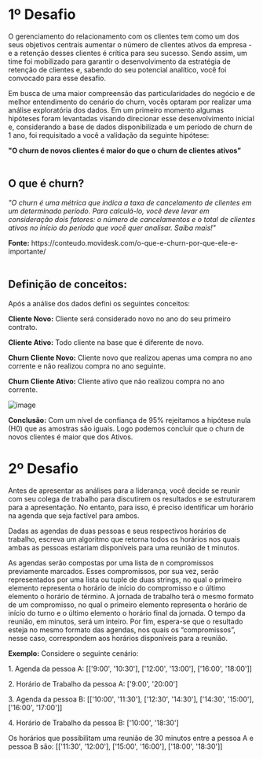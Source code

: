 # <b>1º Desafio</b> <br>
O gerenciamento do relacionamento com os clientes tem como um dos seus objetivos 
centrais aumentar o número de clientes ativos da empresa - e a retenção desses clientes é crítica 
para seu sucesso. Sendo assim, um time foi mobilizado para garantir o desenvolvimento da 
estratégia de retenção de clientes e, sabendo do seu potencial analítico, você foi convocado para 
esse desafio. 
<p>Em busca de uma maior compreensão das particularidades do negócio e de melhor 
entendimento do cenário do churn, vocês optaram por realizar uma análise exploratória dos 
dados. Em um primeiro momento algumas hipóteses foram levantadas visando direcionar esse 
desenvolvimento inicial e, considerando a base de dados disponibilizada e um período de churn
de 1 ano, foi requisitado a você a validação da seguinte hipótese: 
<p><b>"O churn de novos clientes é maior do que o churn de clientes ativos”</b>
 <br><br>
<h2> O que é churn?</h2>
<p><i>"O churn é uma métrica que indica a taxa de cancelamento de clientes em um determinado período. Para calculá-lo, você deve levar em consideração dois fatores: o número de cancelamentos e o total de clientes ativos no início do período que você quer analisar. Saiba mais!"</i>
<p><b>Fonte:</b> https://conteudo.movidesk.com/o-que-e-churn-por-que-ele-e-importante/
<br><br>
 <h2>Definição de conceitos:</h2>

Após a análise dos dados defini os seguintes conceitos:

<b>Cliente Novo:</b> Cliente será considerado novo no ano do seu primeiro contrato.

<b>Cliente Ativo:</b> Todo cliente na base que é diferente de novo.

<b>Churn Cliente Novo:</b> Cliente novo que realizou apenas uma compra no ano corrente e não realizou compra no ano seguinte.

<b>Churn Cliente Ativo:</b> Cliente ativo que não realizou compra no ano corrente.
  
![image](https://user-images.githubusercontent.com/54825092/122709089-f32e6080-d233-11eb-9e8e-adebbfdda041.png)
  
<b>Conclusão:</b> Com um nível de confiança de 95% rejeitamos a hipótese nula (H0) que as amostras são iguais. Logo podemos concluir que o churn de novos clientes é maior que dos Ativos.


<h1><b>2º Desafio </b></h1>
<p>Antes de apresentar as análises para a liderança, você decide se reunir com seu colega 
de trabalho para discutirem os resultados e se estruturarem para a apresentação. No entanto, 
para isso, é preciso identificar um horário na agenda que seja factível para ambos.
<p>Dadas as agendas de duas pessoas e seus respectivos horários de trabalho, escreva 
um algoritmo que retorna todos os horários nos quais ambas as pessoas estariam disponíveis 
para uma reunião de t minutos. 
<p>As agendas serão compostas por uma lista de n compromissos previamente marcados. 
Esses compromissos, por sua vez, serão representados por uma lista ou tuple de duas strings, 
no qual o primeiro elemento representa o horário de início do compromisso e o último elemento 
o horário de término. A jornada de trabalho terá o mesmo formato de um compromisso, no qual 
o primeiro elemento representa o horário de início do turno e o último elemento o horário final da 
jornada. O tempo da reunião, em minutos, será um inteiro. Por fim, espera-se que o resultado 
esteja no mesmo formato das agendas, nos quais os “compromissos”, nesse caso, 
correspondem aos horários disponíveis para a reunião. 
<p><b>Exemplo:</b> Considere o seguinte cenário:
<p>1. Agenda da pessoa A: [['9:00', '10:30'], ['12:00', '13:00'], ['16:00', '18:00']]
<p>2. Horário de Trabalho da pessoa A: ['9:00', '20:00']
<p>3. Agenda da pessoa B: [['10:00', '11:30'], ['12:30', '14:30'], ['14:30', '15:00'], ['16:00', 
'17:00']]
<p>4. Horário de Trabalho da pessoa B: ['10:00', '18:30']
<p>Os horários que possibilitam uma reunião de 30 minutos entre a pessoa A e pessoa B são:
[['11:30', '12:00'], ['15:00', '16:00'], ['18:00', '18:30']]
